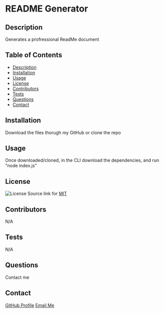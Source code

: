 
# README Generator
## Description
Generates a profressional ReadMe document 
## Table of Contents
- [Description](#description)
- [Installation](#installation)
- [Usage](#usage)
- [License](#license)
- [Contributors](#contributors)
- [Tests](#tests)
- [Questions](#questions)
- [Contact](#contact)
## Installation
Download the files thorugh my GitHub or clone the repo
## Usage
Once downloaded/cloned, in the CLI download the dependencies, and run "node index.js"
## License
![License](https://img.shields.io/badge/License-MIT-yellow.svg)
Source link for [MIT](https://opensource.org/licenses/MIT)

## Contributors
N/A
## Tests
N/A
## Questions
Contact me 
## Contact
[GitHub Profile](https://github.com/Emmanuel6093)
[Email Me](elorenzo6093@gmail.com)
